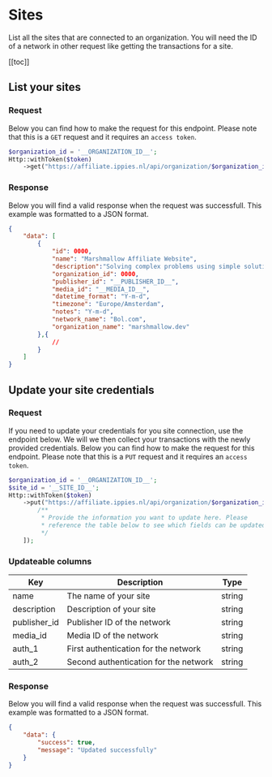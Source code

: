 # Sites
List all the sites that are connected to an organization. You will need the ID of a network in other request like getting the transactions for a site.

[[toc]]

## List your sites
### Request
Below you can find how to make the request for this endpoint. Please note that this is a `GET` request and it requires an `access token`.
```php
$organization_id = '__ORGANIZATION_ID__';
Http::withToken($token)
    ->get("https://affiliate.ippies.nl/api/organization/$organization_id/sites");
```

### Response
Below you will find a valid response when the request was successfull. This example was formatted to a JSON format.

```json
{
    "data": [
        {
            "id": 0000,
            "name": "Marshmallow Affiliate Website",
            "description":"Solving complex problems using simple solutions. Development agency based in The Netherlands.",
            "organization_id": 0000,
            "publisher_id": "__PUBLISHER_ID__",
            "media_id": "__MEDIA_ID__",
            "datetime_format": "Y-m-d",
            "timezone": "Europe/Amsterdam",
            "notes": "Y-m-d",
            "network_name": "Bol.com",
            "organization_name": "marshmallow.dev"
        },{
            //
        }
    ]
}
```

## Update your site credentials
### Request
If you need to update your credentials for you site connection, use the endpoint below. We will we then collect your transactions with the newly provided credentials. Below you can find how to make the request for this endpoint. Please note that this is a `PUT` request and it requires an `access token`.
```php
$organization_id = '__ORGANIZATION_ID__';
$site_id = '__SITE_ID__';
Http::withToken($token)
    ->put("https://affiliate.ippies.nl/api/organization/$organization_id/site/$site_id", [
        /**
         * Provide the information you want to update here. Please
         * reference the table below to see which fields can be updated.
         */
    ]);
```

### Updateable columns
| Key     | Description          | Type  |
| ------------- | ------------- | ----- |
| name | The name of your site | string |
| description | Description of your site | string |
| publisher_id | Publisher ID of the network | string |
| media_id | Media ID of the network | string |
| auth_1 | First authentication for the network | string |
| auth_2 | Second authentication for the network | string |

### Response
Below you will find a valid response when the request was successfull. This example was formatted to a JSON format.

```json
{
    "data": {
        "success": true,
        "message": "Updated successfully"
    }
}
```

<EditOnGithub edit_url="account/sites.md"/>
